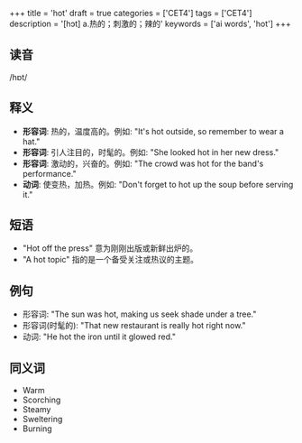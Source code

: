 +++
title = 'hot'
draft = true
categories = ['CET4']
tags = ['CET4']
description = '[hɔt] a.热的；刺激的；辣的'
keywords = ['ai words', 'hot']
+++

## 读音
/hɒt/

## 释义
- **形容词**: 热的，温度高的。例如: "It's hot outside, so remember to wear a hat."
- **形容词**: 引人注目的，时髦的。例如: "She looked hot in her new dress."
- **形容词**: 激动的，兴奋的。例如: "The crowd was hot for the band's performance."
- **动词**: 使变热，加热。例如: "Don't forget to hot up the soup before serving it."

## 短语
- "Hot off the press" 意为刚刚出版或新鲜出炉的。
- "A hot topic" 指的是一个备受关注或热议的主题。

## 例句
- 形容词: "The sun was hot, making us seek shade under a tree."
- 形容词(时髦的): "That new restaurant is really hot right now."
- 动词: "He hot the iron until it glowed red."

## 同义词
- Warm
- Scorching
- Steamy
- Sweltering
- Burning
